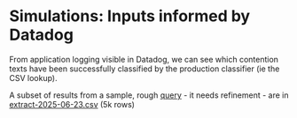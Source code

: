 # Simulations: Inputs informed by Datadog


From application logging visible in Datadog, we can see which contention texts have been successfully classified by the production classifier (ie the CSV lookup).


A subset of results from a sample, rough [query](https://vagov.ddog-gov.com/logs?query=service%3Acontention-classification-api&agg_m=count&agg_m_source=base&agg_t=count&clustering_pattern_field_path=%40contention_text&cols=host%2Cservice&messageDisplay=inline&refresh_mode=sliding&storage=hot&stream_sort=desc&viz=pattern&from_ts=1748107121936&to_ts=1750699121936&live=true) - it needs refinement - are in [extract-2025-06-23.csv](./extract-2025-06-23.csv) (5k rows)
